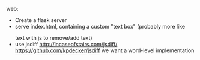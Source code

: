 web:
- Create a flask server
- serve index.html, containing a custom "text box" (probably more like <p></p> text with js to remove/add text)
- use jsdiff http://incaseofstairs.com/jsdiff/ https://github.com/kpdecker/jsdiff we want a word-level implementation
